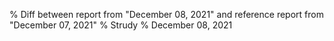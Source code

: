 % Diff between report from "December 08, 2021" and reference report from "December 07, 2021"
% Strudy
% December 08, 2021


